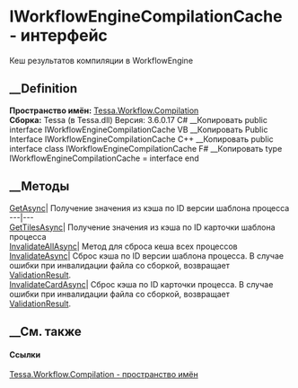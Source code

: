# IWorkflowEngineCompilationCache - интерфейс
Кеш результатов компиляции в WorkflowEngine
## __Definition
 **Пространство имён:**
[Tessa.Workflow.Compilation](N_Tessa_Workflow_Compilation.htm)  
 **Сборка:** Tessa (в Tessa.dll) Версия: 3.6.0.17
C# __Копировать
     public interface IWorkflowEngineCompilationCache
VB __Копировать
     Public Interface IWorkflowEngineCompilationCache
C++ __Копировать
     public interface class IWorkflowEngineCompilationCache
F# __Копировать
     type IWorkflowEngineCompilationCache = interface end
##  __Методы
[GetAsync](M_Tessa_Workflow_Compilation_IWorkflowEngineCompilationCache_GetAsync.htm)|
Получение значения из кэша по ID версии шаблона процесса  
---|---  
[GetTilesAsync](M_Tessa_Workflow_Compilation_IWorkflowEngineCompilationCache_GetTilesAsync.htm)|
Получение значения из кэша по ID карточки шаблона процесса  
[InvalidateAllAsync](M_Tessa_Workflow_Compilation_IWorkflowEngineCompilationCache_InvalidateAllAsync.htm)|
Метод для сброса кеша всех процессов  
[InvalidateAsync](M_Tessa_Workflow_Compilation_IWorkflowEngineCompilationCache_InvalidateAsync.htm)|
Сброс кэша по ID версии шаблона процесса. В случае ошибки при инвалидации
файла со сборкой, возвращает
[ValidationResult](T_Tessa_Platform_Validation_ValidationResult.htm).  
[InvalidateCardAsync](M_Tessa_Workflow_Compilation_IWorkflowEngineCompilationCache_InvalidateCardAsync.htm)|
Сброс кэша по ID карточки процесса. В случае ошибки при инвалидации файла со
сборкой, возвращает
[ValidationResult](T_Tessa_Platform_Validation_ValidationResult.htm).  
## __См. также
#### Ссылки
[Tessa.Workflow.Compilation - пространство
имён](N_Tessa_Workflow_Compilation.htm)
